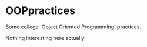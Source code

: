 # OOPpractices

Some college 'Object Oriented Programming' practices.

Nothing interesting here actually
